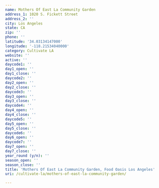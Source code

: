 ```yaml
---
name: Mothers Of East La Community Garden
address_1: 1020 S. Fickett Street
address_2: ''
city: Los Angeles
state: CA
zip: ''
phone: ''
latitude: '34.03134147000'
longitude: '-118.21534040000'
category: Cultivate LA
website: ''
active: ''
daycode1: ''
day1_open: ''
day1_close: ''
daycode2: ''
day2_open: ''
day2_close: ''
daycode3: ''
day3_open: ''
day3_close: ''
daycode4: ''
day4_open: ''
day4_close: ''
daycode5: ''
day5_open: ''
day5_close: ''
daycode6: ''
day6_open: ''
daycode7: ''
day7_open: ''
day7_close: ''
year_round (y/n): ''
season_open: ''
season_close: ''
title: 'Mothers Of East La Community Garden, Food Oasis Los Angeles'
uri: /cultivate-la/mothers-of-east-la-community-garden/

---
```

